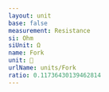 ```yaml
---
layout: unit
base: false
measurement: Resistance
si: Ohm
siUnit: Ω
name: Fork
unit: 🍴
urlName: units/Fork
ratio: 0.11736430139462814
---
```

